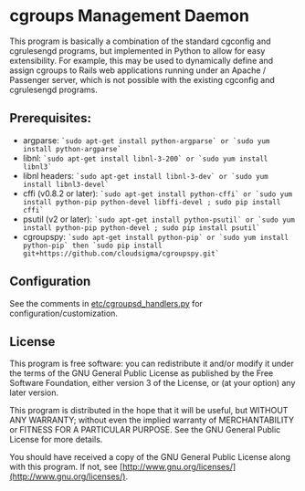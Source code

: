 # cgroups Management Daemon

This program is basically a combination of the standard cgconfig and cgrulesengd programs, but implemented in Python to allow for easy extensibility.  For example, this may be used to dynamically define and assign cgroups to Rails web applications running under an Apache / Passenger server, which is not possible with the existing cgconfig and cgrulesengd programs.

## Prerequisites:

* argparse: `` `sudo apt-get install python-argparse` or `sudo yum install python-argparse` ``
* libnl: `` `sudo apt-get install libnl-3-200` or `sudo yum install libnl3` ``
* libnl headers: `` `sudo apt-get install libnl-3-dev` or `sudo yum install libnl3-devel` ``
* cffi (v0.8.2 or later): `` `sudo apt-get install python-cffi` or `sudo yum install python-pip python-devel libffi-devel ; sudo pip install cffi` ``
* psutil (v2 or later): `` `sudo apt-get install python-psutil` or `sudo yum install python-pip python-devel ; sudo pip install psutil` ``
* cgroupspy: `` `sudo apt-get install python-pip` or `sudo yum install python-pip` then `sudo pip install git+https://github.com/cloudsigma/cgroupspy.git` ``

## Configuration

See the comments in [etc/cgroupsd_handlers.py](etc/cgroupsd_handlers.py) for configuration/customization.

## License

This program is free software: you can redistribute it and/or modify
it under the terms of the GNU General Public License as published by
the Free Software Foundation, either version 3 of the License, or
(at your option) any later version.

This program is distributed in the hope that it will be useful,
but WITHOUT ANY WARRANTY; without even the implied warranty of
MERCHANTABILITY or FITNESS FOR A PARTICULAR PURPOSE.  See the
GNU General Public License for more details.

You should have received a copy of the GNU General Public License
along with this program.  If not, see [http://www.gnu.org/licenses/](http://www.gnu.org/licenses/).
